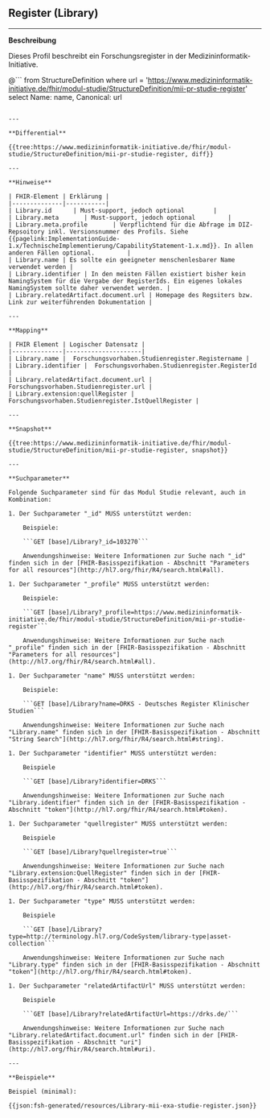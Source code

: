 ## Register (Library)

---

**Beschreibung**

Dieses Profil beschreibt ein Forschungsregister in der Medizininformatik-Initiative.

@```
from StructureDefinition where url = 'https://www.medizininformatik-initiative.de/fhir/modul-studie/StructureDefinition/mii-pr-studie-register' select Name: name, Canonical: url
```

---

**Differential**

{{tree:https://www.medizininformatik-initiative.de/fhir/modul-studie/StructureDefinition/mii-pr-studie-register, diff}}

---

**Hinweise**

| FHIR-Element | Erklärung |
|--------------|-----------|
| Library.id      | Must-support, jedoch optional        |
| Library.meta       | Must-support, jedoch optional         |
| Library.meta.profile       | Verpflichtend für die Abfrage im DIZ-Repsoitory inkl. Versionsnummer des Profils. Siehe {{pagelink:ImplementationGuide-1.x/TechnischeImplementierung/CapabilityStatement-1.x.md}}. In allen anderen Fällen optional.         |
| Library.name | Es sollte ein geeigneter menschenlesbarer Name verwendet werden |
| Library.identifier | In den meisten Fällen existiert bisher kein NamingSystem für die Vergabe der RegisterIds. Ein eigenes lokales NamingSystem sollte daher verwendet werden. |
| Library.relatedArtifact.document.url | Homepage des Regsiters bzw. Link zur weiterführenden Dokumentation |

---

**Mapping**

| FHIR Element | Logischer Datensatz |
|--------------|---------------------|
| Library.name |  Forschungsvorhaben.Studienregister.Registername |
| Library.identifier |  Forschungsvorhaben.Studienregister.RegisterId |
| Library.relatedArtifact.document.url |  Forschungsvorhaben.Studienregister.url |
| Library.extension:quellRegister |  Forschungsvorhaben.Studienregister.IstQuellRegister |

---

**Snapshot**

{{tree:https://www.medizininformatik-initiative.de/fhir/modul-studie/StructureDefinition/mii-pr-studie-register, snapshot}}

---

**Suchparameter**

Folgende Suchparameter sind für das Modul Studie relevant, auch in Kombination:

1. Der Suchparameter "_id" MUSS unterstützt werden:

    Beispiele:

    ```GET [base]/Library?_id=103270```

    Anwendungshinweise: Weitere Informationen zur Suche nach "_id" finden sich in der [FHIR-Basisspezifikation - Abschnitt "Parameters for all resources"](http://hl7.org/fhir/R4/search.html#all).

1. Der Suchparameter "_profile" MUSS unterstützt werden:

    Beispiele:

    ```GET [base]/Library?_profile=https://www.medizininformatik-initiative.de/fhir/modul-studie/StructureDefinition/mii-pr-studie-register```

    Anwendungshinweise: Weitere Informationen zur Suche nach "_profile" finden sich in der [FHIR-Basisspezifikation - Abschnitt "Parameters for all resources"](http://hl7.org/fhir/R4/search.html#all).

1. Der Suchparameter "name" MUSS unterstützt werden:

    Beispiele:

    ```GET [base]/Library?name=DRKS - Deutsches Register Klinischer Studien```

    Anwendungshinweise: Weitere Informationen zur Suche nach "Library.name" finden sich in der [FHIR-Basisspezifikation - Abschnitt "String Search"](http://hl7.org/fhir/R4/search.html#string).

1. Der Suchparameter "identifier" MUSS unterstützt werden:

    Beispiele

    ```GET [base]/Library?identifier=DRKS```

    Anwendungshinweise: Weitere Informationen zur Suche nach "Library.identifier" finden sich in der [FHIR-Basisspezifikation - Abschnitt "token"](http://hl7.org/fhir/R4/search.html#token).

1. Der Suchparameter "quellregister" MUSS unterstützt werden:

    Beispiele

    ```GET [base]/Library?quellregister=true```

    Anwendungshinweise: Weitere Informationen zur Suche nach "Library.extension:QuellRegister" finden sich in der [FHIR-Basisspezifikation - Abschnitt "token"](http://hl7.org/fhir/R4/search.html#token).

1. Der Suchparameter "type" MUSS unterstützt werden:

    Beispiele

    ```GET [base]/Library?type=http://terminology.hl7.org/CodeSystem/library-type|asset-collection```

    Anwendungshinweise: Weitere Informationen zur Suche nach "Library.type" finden sich in der [FHIR-Basisspezifikation - Abschnitt "token"](http://hl7.org/fhir/R4/search.html#token).

1. Der Suchparameter "relatedArtifactUrl" MUSS unterstützt werden:

    Beispiele

    ```GET [base]/Library?relatedArtifactUrl=https://drks.de/```

    Anwendungshinweise: Weitere Informationen zur Suche nach "Library.relatedArtifact.document.url" finden sich in der [FHIR-Basisspezifikation - Abschnitt "uri"](http://hl7.org/fhir/R4/search.html#uri).

---

**Beispiele**

Beispiel (minimal):

{{json:fsh-generated/resources/Library-mii-exa-studie-register.json}}